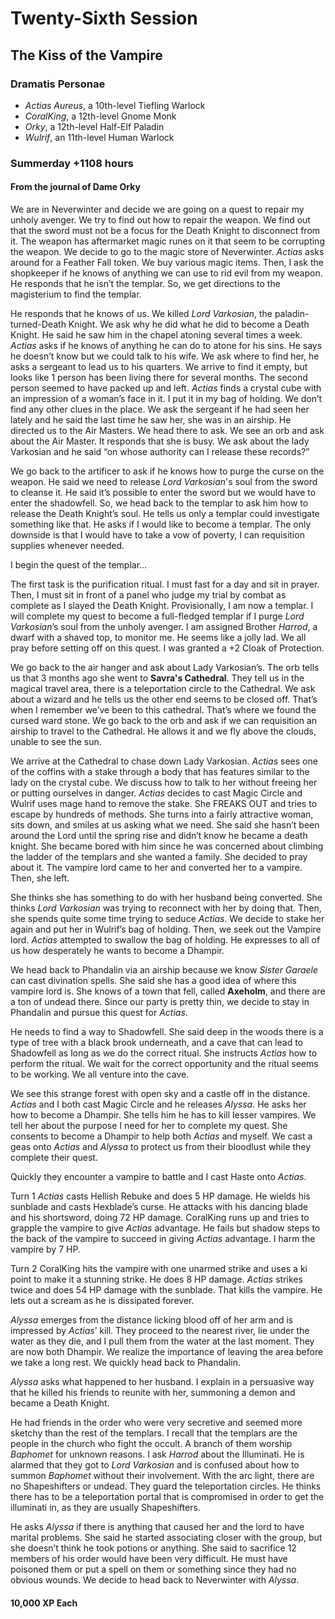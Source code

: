 # Twenty-Sixth Session

## The Kiss of the Vampire

### Dramatis Personae

- *Actias Aureus*, a 10th-level Tiefling Warlock
- *CoralKing*, a 12th-level Gnome Monk
- *Orky*, a 12th-level Half-Elf Paladin
- *Wulrif*, an 11th-level Human Warlock

### Summerday +1108 hours

#### From the journal of Dame Orky

We are in Neverwinter and decide we are going on a quest to repair my unholy avenger. We try to find out how to repair the weapon. We find out that the sword must not be a focus for the Death Knight to disconnect from it. The weapon has aftermarket magic runes on it that seem to be corrupting the weapon. We decide to go to the magic store of Neverwinter. *Actias* asks around for a Feather Fall token. We buy various magic items. Then, I ask the shopkeeper if he knows of anything we can use to rid evil from my weapon. He responds that he isn’t the templar. So, we get directions to the magisterium to find the templar.

He responds that he knows of us. We killed *Lord Varkosian*, the paladin-turned-Death Knight. We ask why he did what he did to become a Death Knight. He said he saw him in the chapel atoning several times a week. *Actias* asks if he knows of anything he can do to atone for his sins. He says he doesn’t know but we could talk to his wife. We ask where to find her, he asks a sergeant to lead us to his quarters. We arrive to find it empty, but looks like 1 person has been living there for several months. The second person seemed to have packed up and left. *Actias* finds a crystal cube with an impression of a woman’s face in it. I put it in my bag of holding. We don’t find any other clues in the place. We ask the sergeant if he had seen her lately and he said the last time he saw her, she was in an airship. He directed us to the Air Masters. We head there to ask. We see an orb and ask about the Air Master. It responds that she is busy. We ask about the lady Varkosian and he said “on whose authority can I release these records?”

We go back to the artificer to ask if he knows how to purge the curse on the weapon. He said we need to release *Lord Varkosian*'s soul from the sword to cleanse it. He said it’s possible to enter the sword but we would have to enter the shadowfell. So, we head back to the templar to ask him how to release the Death Knight’s soul. He tells us only a templar could investigate something like that. He asks if I would like to become a templar. The only downside is that I would have to take a vow of poverty, I can requisition supplies whenever needed.

I begin the quest of the templar…

The first task is the purification ritual. I must fast for a day and sit in prayer. Then, I must sit in front of a panel who judge my trial by combat as complete as I slayed the Death Knight. Provisionally, I am now a templar. I will complete my quest to become a full-fledged templar if I purge *Lord Varkosian*’s soul from the unholy avenger. I am assigned Brother *Harrod*, a dwarf with a shaved top, to monitor me. He seems like a jolly lad. We all pray before setting off on this quest. I was granted a +2 Cloak of Protection.

We go back to the air hanger and ask about Lady Varkosian’s. The orb tells us that 3 months ago she went to **Savra's Cathedral**. They tell us in the magical travel area, there is a teleportation circle to the Cathedral. We ask about a wizard and he tells us the other end seems to be closed off. That’s when I remember we’ve been to this cathedral. That’s where we found the cursed ward stone. We go back to the orb and ask if we can requisition an airship to travel to the Cathedral. He allows it and we fly above the clouds, unable to see the sun.

We arrive at the Cathedral to chase down Lady Varkosian. *Actias* sees one of the coffins with a stake through a body that has features similar to the lady on the crystal cube. We discuss how to talk to her without freeing her or putting ourselves in danger. *Actias* decides to cast Magic Circle and Wulrif uses mage hand to remove the stake. She FREAKS OUT and tries to escape by hundreds of methods. She turns into a fairly attractive woman, sits down, and smiles at us asking what we need. She said she hasn’t been around the Lord until the spring rise and didn’t know he became a death knight. She became bored with him since he was concerned about climbing the ladder of the templars and she wanted a family. She decided to pray about it. The vampire lord came to her and converted her to a vampire. Then, she left.

She thinks she has something to do with her husband being converted. She thinks *Lord Varkosian* was trying to reconnect with her by doing that. Then, she spends quite some time trying to seduce *Actias*. We decide to stake her again and put her in Wulrif’s bag of holding. Then, we seek out the Vampire lord. *Actias* attempted to swallow the bag of holding. He expresses to all of us how desperately he wants to become a Dhampir.

We head back to Phandalin via an airship because we know *Sister Garaele* can cast divination spells. She said she has a good idea of where this vampire lord is. She knows of a town that fell, called **Axeholm**, and there are a ton of undead there. Since our party is pretty thin, we decide to stay in Phandalin and pursue this quest for *Actias*.

He needs to find a way to Shadowfell. She said deep in the woods there is a type of tree with a black brook underneath, and a cave that can lead to Shadowfell as long as we do the correct ritual. She instructs *Actias* how to perform the ritual. We wait for the correct opportunity and the ritual seems to be working. We all venture into the cave.

We see this strange forest with open sky and a castle off in the distance. *Actias* and I both cast Magic Circle and he releases *Alyssa*. He asks her how to become a Dhampir. She tells him he has to kill lesser vampires. We tell her about the purpose I need for her to complete my quest. She consents to become a Dhampir to help both *Actias* and myself. We cast a geas onto *Actias* and *Alyssa* to protect us from their bloodlust while they complete their quest.

Quickly they encounter a vampire to battle and I cast Haste onto *Actias*.

Turn 1
*Actias* casts Hellish Rebuke and does 5 HP damage. He wields his sunblade and casts Hexblade’s curse. He attacks with his dancing blade and his shortsword, doing 72 HP damage.
CoralKing runs up and tries to grapple the vampire to give *Actias* advantage. He fails but shadow steps to the back of the vampire to succeed in giving *Actias* advantage.
I harm the vampire by 7 HP.

Turn 2
CoralKing hits the vampire with one unarmed strike and uses a ki point to make it a stunning strike. He does 8 HP damage.
*Actias* strikes twice and does 54 HP damage with the sunblade. That kills the vampire. He lets out a scream as he is dissipated forever.

*Alyssa* emerges from the distance licking blood off of her arm and is impressed by *Actias*’ kill. They proceed to the nearest river, lie under the water as they die, and I pull them from the water at the last moment. They are now both Dhampir. We realize the importance of leaving the area before we take a long rest. We quickly head back to Phandalin.

*Alyssa* asks what happened to her husband. I explain in a persuasive way that he killed his friends to reunite with her, summoning a demon and became a Death Knight.

He had friends in the order who were very secretive and seemed more sketchy than the rest of the templars. I recall that the templars are the people in the church who fight the occult. A branch of them worship *Baphomet* for unknown reasons. I ask *Harrod* about the Illuminati. He is alarmed that they got to *Lord Varkosian* and is confused about how to summon *Baphomet* without their involvement. With the arc light, there are no Shapeshifters or undead. They guard the teleportation circles. He thinks there has to be a teleportation portal that is compromised in order to get the illuminati in, as they are usually Shapeshifters.

He asks *Alyssa* if there is anything that caused her and the lord to have marital problems. She said he started associating closer with the group, but she doesn’t think he took potions or anything. She said to sacrifice 12 members of his order would have been very difficult. He must have poisoned them or put a spell on them or something since they had no obvious wounds. We decide to head back to Neverwinter with *Alyssa*.

#### 10,000 XP Each
